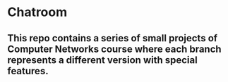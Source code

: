 # Chatroom

## This repo contains a series of small projects of Computer Networks course where each branch represents a different version with special features.
